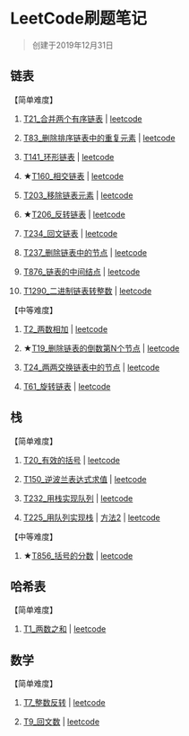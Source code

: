 # LeetCode刷题笔记

> 创建于2019年12月31日

## 链表

【简单难度】

1. [T21_合并两个有序链表](src/main/java/linkedlist/T21_合并两个有序链表.java) | [leetcode](https://leetcode-cn.com/problems/merge-two-sorted-lists/)

1. [T83_删除排序链表中的重复元素](src/main/java/linkedlist/T83_删除排序链表中的重复元素.java) | [leetcode](https://leetcode-cn.com/problems/remove-duplicates-from-sorted-list/)

1. [T141_环形链表](src/main/java/linkedlist/T141_环形链表.java) | [leetcode](https://leetcode-cn.com/problems/linked-list-cycle/)

1. ★[T160_相交链表](src/main/java/linkedlist/T160_相交链表.java) | [leetcode](https://leetcode-cn.com/problems/intersection-of-two-linked-lists/)

1. [T203_移除链表元素](src/main/java/linkedlist/T203_移除链表元素.java) | [leetcode](https://leetcode-cn.com/problems/remove-linked-list-elements/)

1. ★[T206_反转链表](src/main/java/linkedlist/T206_反转链表.java) | [leetcode](https://leetcode-cn.com/problems/reverse-linked-list/)

1. [T234_回文链表](src/main/java/linkedlist/T234_回文链表.java) | [leetcode](https://leetcode-cn.com/problems/palindrome-linked-list/)

1. [T237_删除链表中的节点](src/main/java/linkedlist/T237_删除链表中的节点.java) | [leetcode](https://leetcode-cn.com/problems/delete-node-in-a-linked-list/)

1. [T876_链表的中间结点](src/main/java/linkedlist/T876_链表的中间结点.java) | [leetcode](https://leetcode-cn.com/problems/middle-of-the-linked-list/)

1. [T1290_二进制链表转整数](src/main/java/linkedlist/T1290_二进制链表转整数.java) | [leetcode](https://leetcode-cn.com/problems/convert-binary-number-in-a-linked-list-to-integer/)

【中等难度】

1. [T2_两数相加](src/main/java/linkedlist/T2_两数相加.java) | [leetcode](https://leetcode-cn.com/problems/add-two-numbers/)

1. ★[T19_删除链表的倒数第N个节点](src/main/java/linkedlist/T19_删除链表的倒数第N个节点.java) | [leetcode](https://leetcode-cn.com/problems/remove-nth-node-from-end-of-list/)

1. [T24_两两交换链表中的节点](src/main/java/linkedlist/T24_两两交换链表中的节点.java) | [leetcode](https://leetcode-cn.com/problems/swap-nodes-in-pairs/)

1. [T61_旋转链表](src/main/java/linkedlist/T61_旋转链表.java) | [leetcode](https://leetcode-cn.com/problems/rotate-list/)

## 栈

【简单难度】

1. [T20_有效的括号](src/main/java/stack/T20_有效的括号.java) | [leetcode](https://leetcode-cn.com/problems/valid-parentheses/)

1. [T150_逆波兰表达式求值](src/main/java/stack/T150_逆波兰表达式求值.java) | [leetcode](https://leetcode-cn.com/problems/evaluate-reverse-polish-notation/)

1. [T232_用栈实现队列](src/main/java/stack/MyQueue.java) | [leetcode](https://leetcode-cn.com/problems/implement-queue-using-stacks/)

1. [T225_用队列实现栈](src/main/java/stack/MyStack.java) | [方法2](src/main/java/stack/MyStack2.java) | [leetcode](https://leetcode-cn.com/problems/implement-stack-using-queues/)



【中等难度】

1. ★[T856_括号的分数](src/main/java/stack/T856_括号的分数.java) | [leetcode](https://leetcode-cn.com/problems/score-of-parentheses/)

## 哈希表

【简单难度】

1. [T1_两数之和](src/main/java/hashtable/T1_两数之和.java) | [leetcode](https://leetcode-cn.com/problems/two-sum/)

## 数学

【简单难度】

1. [T7_整数反转](src/main/java/math/T7_整数反转.java) | [leetcode](https://leetcode-cn.com/problems/reverse-integer/)

1. [T9_回文数](src/main/java/math/T9_回文数.java) | [leetcode](https://leetcode-cn.com/problems/palindrome-number/)